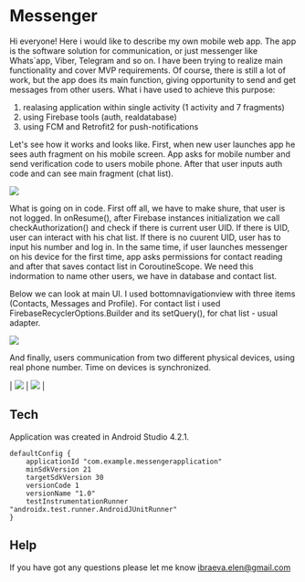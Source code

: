 # Messenger

Hi everyone!
Here i would like to describe my own mobile web app. 
The app is the software solution for communication, or just messenger like Whats`app, Viber, Telegram and so on. 
I have been trying to realize main functionality and cover MVP requirements.
Of course, there is still a lot of work, but the app does its main function, 
giving opportunity to send and get messages from other users. What i have used to achieve this purpose:
1. realasing application within single activity (1 activity and 7 fragments)
2. using Firebase tools (auth, realdatabase)
3. using FCM and Retrofit2 for push-notifications

Let's see how it works and looks like.
First, when new user launches app he  sees auth fragment on his mobile screen. 
App asks for mobile number and send verification code to users mobile phone. 
After that user inputs auth code and can see main fragment (chat list). 

![](https://raw.githubusercontent.com/ElenaIbr/Messenger/master/auth_demo.gif)

What is going on in code. First off all, we have to make shure, that user is not logged. In onResume(), 
after Firebase instances initialization we call checkAuthorization() and check if there is current user UID. If there is UID, user can interact with his chat list.
If there is no cuurent  UID, user has to input his number and log in. 
In the same time, if user launches messenger on his device for the first time, app asks permissions for contact reading and after that saves contact list in CoroutineScope. We need this indormation to name other users, we have in database and contact list.

Below we can look at main UI. I used bottomnavigationview with three items (Contacts, Messages and Profile). For contact list i used FirebaseRecyclerOptions.Builder and its setQuery(), for chat list - usual adapter.

![](https://github.com/ElenaIbr/Messenger/blob/master/ui_demo.gif?raw=true)

And finally, users communication from two different physical devices, using real phone number. Time on devices is synchronized.

| ![](https://raw.githubusercontent.com/ElenaIbr/Messenger/master/message_senging_demo.gif) | ![](https://raw.githubusercontent.com/ElenaIbr/Messenger/master/message_getting_demo.gif) |

## Tech

Application was created in Android Studio 4.2.1.

    defaultConfig {
        applicationId "com.example.messengerapplication"
        minSdkVersion 21
        targetSdkVersion 30
        versionCode 1
        versionName "1.0"
        testInstrumentationRunner "androidx.test.runner.AndroidJUnitRunner"
    }

## Help

If you have got any questions please let me know ibraeva.elen@gmail.com



